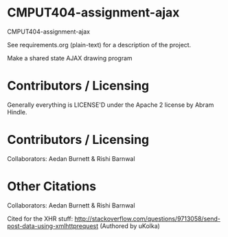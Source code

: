 CMPUT404-assignment-ajax
==============================

CMPUT404-assignment-ajax

See requirements.org (plain-text) for a description of the project.

Make a shared state AJAX drawing program

Contributors / Licensing
========================

Generally everything is LICENSE'D under the Apache 2 license by Abram Hindle.

Contributors / Licensing
========================
Collaborators: Aedan Burnett & Rishi Barnwal

Other Citations
========================
Collaborators: Aedan Burnett & Rishi Barnwal

Cited for the XHR stuff: <http://stackoverflow.com/questions/9713058/send-post-data-using-xmlhttprequest> (Authored by uKolka)